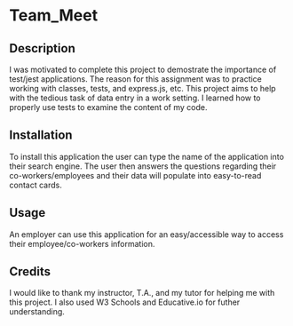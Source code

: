 # Team_Meet


## Description
I was motivated to complete this project to demostrate the importance of test/jest applications.
The reason for this assignment was to practice working with classes, tests, and express.js, etc.
This project aims to help with the tedious task of data entry in a work setting.
I learned how to properly use tests to examine the content of my code. 


## Installation
To install this application the user can type the name of the application into their search engine. The user then answers the questions regarding their co-workers/employees and their data will populate into easy-to-read contact cards. 

## Usage
An employer can use this application for an easy/accessible way to access their employee/co-workers information. 

## Credits
I would like to thank my instructor, T.A., and my tutor for helping me with this project. I also used W3 Schools and Educative.io for futher understanding. 


